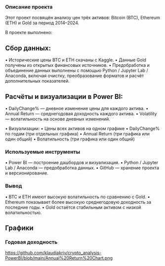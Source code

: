### Описание проекта

Этот проект посвящён анализу цен трёх активов: Bitcoin (BTC), Ethereum (ETH) и Gold за период 2014–2024.

В проекте выполнено:
## Сбор данных:
 • Исторические цены BTC и ETH скачаны с Kaggle.
 • Данные Gold получены из открытых финансовых источников.
 • Предобработка и объединение данных выполнены с помощью Python / Jupyter Lab / Anaconda, включая очистку, преобразование форматов и расчёт дополнительных показателей.

## Расчёты и визуализации в Power BI:
 • DailyChange% — дневное изменение цены для каждого актива.
 • Annual Return — среднегодовая доходность каждого актива.
 • Volatility — волатильность на основе дневных изменений.
 
 • Визуализации:
 • Цены всех активов на одном графике
 • DailyChange% по годам (три отдельных графика)
 • Annual Return (три графика или один общий)
 • Волатильность (три графика или один общий)

### Используемые инструменты
 • Power BI — построение дашбордов и визуализация.
 • Python / Jupyter Lab / Anaconda — предобработка данных.
 • GitHub — хранение проекта и версионирование.

### Вывод
 • BTC и ETH имеют высокую волатильность по сравнению с Gold.
 • Ethereum показывает более высокую среднегодовую доходность за последние годы.
 • Gold остаётся стабильным активом с низкой волатильностью.

## Графики 

### Годовая доходность
https://github.com/klaudiakriv/crypto_analysis-PowerBI/blob/main/Annual%20Return%20Chart.png 
